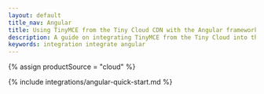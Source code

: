 ```yaml
---
layout: default
title_nav: Angular
title: Using TinyMCE from the Tiny Cloud CDN with the Angular framework
description: A guide on integrating TinyMCE from the Tiny Cloud into the Angular framework.
keywords: integration integrate angular
---
```


{% assign productSource = "cloud" %}

{% include integrations/angular-quick-start.md %}
